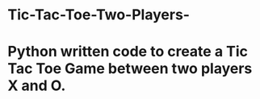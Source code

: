 # Tic-Tac-Toe-Two-Players-

# Python written code to create a Tic Tac Toe Game between two players X and O.
